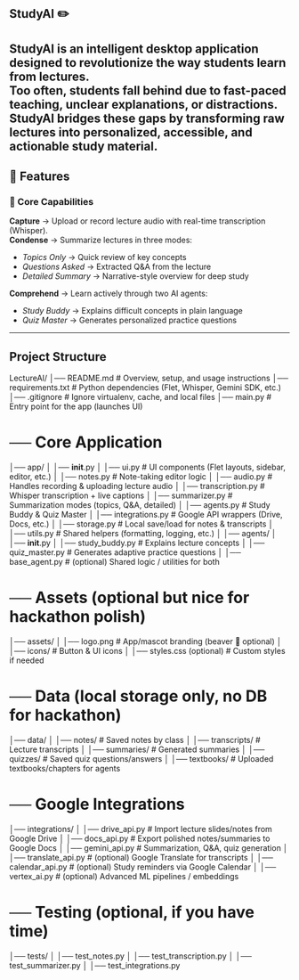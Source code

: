 StudyAI ✏️
----
**StudyAI** is an intelligent desktop application designed to revolutionize the way students learn from lectures.  
Too often, students fall behind due to fast-paced teaching, unclear explanations, or distractions. StudyAI bridges these gaps by transforming raw lectures into **personalized, accessible, and actionable study material**.
-----

## 🚀 Features

### 📌 Core Capabilities
**Capture** → Upload or record lecture audio with real-time transcription (Whisper).  
**Condense** → Summarize lectures in three modes:
  - *Topics Only* → Quick review of key concepts  
  - *Questions Asked* → Extracted Q&A from the lecture  
  - *Detailed Summary* → Narrative-style overview for deep study
    
**Comprehend** → Learn actively through two AI agents:
  - *Study Buddy* → Explains difficult concepts in plain language  
  - *Quiz Master* → Generates personalized practice questions 

-----

## Project Structure

LectureAI/
│── README.md                  # Overview, setup, and usage instructions
│── requirements.txt           # Python dependencies (Flet, Whisper, Gemini SDK, etc.)
│── .gitignore                 # Ignore virtualenv, cache, and local files
│── main.py                    # Entry point for the app (launches UI)

# ── Core Application
│── app/
│   │── __init__.py
│   │── ui.py                  # UI components (Flet layouts, sidebar, editor, etc.)
│   │── notes.py               # Note-taking editor logic
│   │── audio.py               # Handles recording & uploading lecture audio
│   │── transcription.py       # Whisper transcription + live captions
│   │── summarizer.py          # Summarization modes (topics, Q&A, detailed)
│   │── agents.py              # Study Buddy & Quiz Master
│   │── integrations.py        # Google API wrappers (Drive, Docs, etc.)
│   │── storage.py             # Local save/load for notes & transcripts
│   │── utils.py               # Shared helpers (formatting, logging, etc.)
│   │── agents/
│   │── __init__.py
│   │── study_buddy.py     # Explains lecture concepts
│   │── quiz_master.py     # Generates adaptive practice questions
│   │── base_agent.py      # (optional) Shared logic / utilities for both

# ── Assets (optional but nice for hackathon polish)
│── assets/
│   │── logo.png               # App/mascot branding (beaver 🦫 optional)
│   │── icons/                 # Button & UI icons
│   │── styles.css (optional)  # Custom styles if needed

# ── Data (local storage only, no DB for hackathon)
│── data/
│   │── notes/                 # Saved notes by class
│   │── transcripts/           # Lecture transcripts
│   │── summaries/             # Generated summaries
│   │── quizzes/               # Saved quiz questions/answers
│   │── textbooks/             # Uploaded textbooks/chapters for agents


# ── Google Integrations
│── integrations/
│   │── drive_api.py           # Import lecture slides/notes from Google Drive
│   │── docs_api.py            # Export polished notes/summaries to Google Docs
│   │── gemini_api.py          # Summarization, Q&A, quiz generation
│   │── translate_api.py       # (optional) Google Translate for transcripts
│   │── calendar_api.py        # (optional) Study reminders via Google Calendar
│   │── vertex_ai.py           # (optional) Advanced ML pipelines / embeddings

# ── Testing (optional, if you have time)
│── tests/
│   │── test_notes.py
│   │── test_transcription.py
│   │── test_summarizer.py
│   │── test_integrations.py





